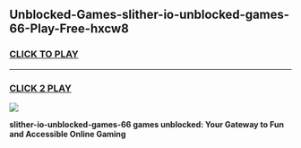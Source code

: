 
## Unblocked-Games-slither-io-unblocked-games-66-Play-Free-hxcw8
<h3>
<a href="https://premium76.site?title=slither-io-unblocked-games-66&ref=19M">CLICK TO PLAY</a></h3>
<hr>

<h3>
<a href="https://premium76.site?title=slither-io-unblocked-games-66&ref=19M">CLICK 2 PLAY</a>
  
</h3>

<a href="https://premium76.site?title=slither-io-unblocked-games-66&ref=19M"><img src="https://clearcache.store/games.png"></a>


**slither-io-unblocked-games-66 games unblocked: Your Gateway to Fun and Accessible Online Gaming**
